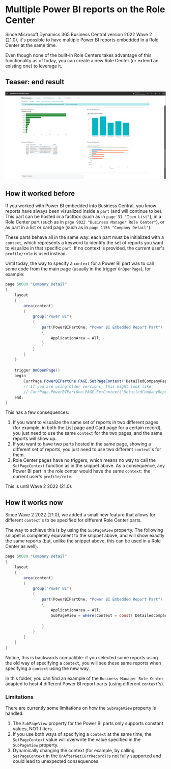 # Multiple Power BI reports on the Role Center

Since Microsoft Dynamics 365 Business Central version 2022 Wave 2 (21.0), it's possible to have multiple Power BI reports embedded in a Role Center at the same time.

Even though none of the built-in Role Centers takes advantage of this functionality as of today, you can create a new Role Center (or extend an existing one) to leverage it.

## Teaser: end result

![A screenshot of a Business Central Role Center with 4 Power BI reports](./Screenshot.png 'Teaser: end result')

## How it worked before

If you worked with Power BI embedded into Business Central, you know reports have always been visualized inside a `part` (and will continue to be). This part can be hosted in a factbox (such as in `page 31 "Item List"`), in a Role Center part (such as in `page 9022 "Business Manager Role Center"`), or as part in a list or card page (such as in `page 1156 "Company Detail"`).

These parts behave all in the same way: each part must be initialized with a `context`, which represents a keyword to identify the set of reports you want to visualize in that specific `part`. If no context is provided, the current user's `profile/role` is used instead.

Until today, the way to specify a `context` for a Power BI part was to call some code from the main page (usually in the trigger `OnOpenPage`), for example:

```csharp  <!-- For lack of better syntax highlighting -->
page 50000 "Company Detail"
{
    layout
    {
        area(content)
        {
            group("Power BI")
            {
                part(PowerBIPartOne; "Power BI Embedded Report Part")
                {
                    ApplicationArea = All;
                }
            }
        }
    }

    trigger OnOpenPage()
    begin
        CurrPage.PowerBIPartOne.PAGE.SetPageContext('DetailedCompanyReports'); 
        // If you are using older versions, this might look like:
        // CurrPage.PowerBIPartOne.PAGE.SetContext('DetailedCompanyReports'); 
    end;
}
```

This has a few consequences:
1. If you want to visualize the same set of reports in two different pages (for example, in both the List page and Card page for a certain record), you just need to use the same `context` for the two pages, and the same reports will show up.
1. If you want to have two parts hosted in the same page, showing a different set of reports, you just need to use two different `context`'s for them.
1. Role Center pages have no triggers, which means no way to call the `SetPageContext` function as in the snippet above. As a consequence, any Power BI part in the role center would have the same `context`: the current user's `profile/role`.

This is until Wave 2 2022 (21.0).

## How it works now

Since Wave 2 2022 (21.0), we added a small new feature that allows for different `context`'s to be specified for different Role Center parts.

The way to achieve this is by using the `SubPageView` property. The following snippet is completely equivalent to the snippet above, and will show exactly the same reports (but, unlike the snippet above, this can be used in a Role Center as well).

```csharp  <!-- For lack of better syntax highlighting -->
page 50000 "Company Detail"
{
    layout
    {
        area(content)
        {
            group("Power BI")
            {
                part(PowerBIPartOne; "Power BI Embedded Report Part")
                {
                    ApplicationArea = All;
                    SubPageView = where(Context = const('DetailedCompanyReports'));

                }
            }
        }
    }
}
```

Notice, this is backwards compatible: if you selected some reports using the old way of specifying a `context`, you will see these same reports when specifying a `context` using the new way.

In this folder, you can find an example of the `Business Manager Role Center` adapted to host 4 different Power BI report parts (using different `context`'s).

### Limitations
There are currently some limitations on how the `SubPageView` property is handled.
1. The `SubPageView` property for the Power BI parts only supports constant values, NOT filters.
1. If you use both ways of specifying a `context` at the same time, the `SetPageContext` value will overwrite the value specified in the `SubPageView` property.
1. Dynamically changing the context (for example, by calling `SetPageContext` in the `OnAfterGetCurrRecord`) is not fully supported and could lead to unexpected consequences.


